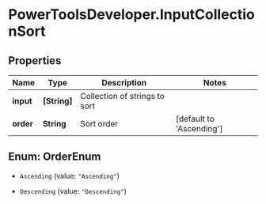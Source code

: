 # PowerToolsDeveloper.InputCollectionSort

## Properties

Name | Type | Description | Notes
------------ | ------------- | ------------- | -------------
**input** | **[String]** | Collection of strings to sort | 
**order** | **String** | Sort order | [default to &#39;Ascending&#39;]



## Enum: OrderEnum


* `Ascending` (value: `"Ascending"`)

* `Descending` (value: `"Descending"`)




